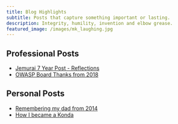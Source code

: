 ```yaml
---
title: Blog Highlights
subtitle: Posts that capture something important or lasting.
description: Integrity, humility, invention and elbow grease.
featured_image: /images/mk_laughing.jpg
---
```


## Professional Posts

* [Jemurai 7 Year Post - Reflections](/blog/seven-year-post)
* [OWASP Board Thanks from 2018](/blog/owasp-board-thanks)

## Personal Posts

* [Remembering my dad from 2014](/blog/dad)
* [How I became a Konda](/blog/name)

